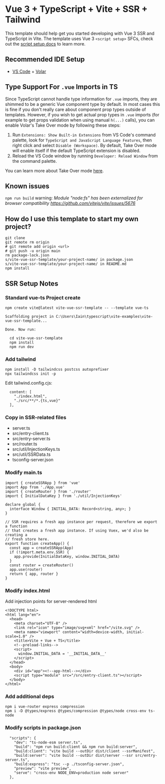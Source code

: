 # Vue 3 + TypeScript + Vite + SSR + Tailwind

This template should help get you started developing with Vue 3 SSR and TypeScript in Vite. The template uses Vue 3 `<script setup>` SFCs, check out the [script setup docs](https://v3.vuejs.org/api/sfc-script-setup.html#sfc-script-setup) to learn more.

## Recommended IDE Setup

- [VS Code](https://code.visualstudio.com/) + [Volar](https://marketplace.visualstudio.com/items?itemName=Vue.volar)

## Type Support For `.vue` Imports in TS

Since TypeScript cannot handle type information for `.vue` imports, they are shimmed to be a generic Vue component type by default. In most cases this is fine if you don't really care about component prop types outside of templates. However, if you wish to get actual prop types in `.vue` imports (for example to get props validation when using manual `h(...)` calls), you can enable Volar's Take Over mode by following these steps:

1. Run `Extensions: Show Built-in Extensions` from VS Code's command palette, look for `TypeScript and JavaScript Language Features`, then right click and select `Disable (Workspace)`. By default, Take Over mode will enable itself if the default TypeScript extension is disabled.
2. Reload the VS Code window by running `Developer: Reload Window` from the command palette.

You can learn more about Take Over mode [here](https://github.com/johnsoncodehk/volar/discussions/471).

## Known issues
`npm run build` warning:
_Module "node:fs" has been externalized for browser compatibility https://github.com/vitejs/vite/issues/5676_

## How do I use this template to start my own project?
```
git clone
git remote rm origin
# git remote add origin <url>
# git push -u origin main
rm package-lock.json
s/vite-vue-ssr-template/your-project-name/ in package.json
s/vite-vue-ssr-template/your-project-name/ in README.md
npm install
```

## SSR Setup Notes
### Standard vue-ts Project create
```
npm create vite@latest vite-vue-ssr-template -- --template vue-ts

Scaffolding project in C:\Users\Iain\typescript\vite-examples\vite-vue-ssr-template...

Done. Now run:

  cd vite-vue-ssr-template
  npm install
  npm run dev

```

### Add tailwind
```
npm install -D tailwindcss postcss autoprefixer
npx tailwindcss init -p
```
Edit tailwind.config.cjs:
```
  content: [
    "./index.html",
    "./src/**/*.{ts,vue}"
  ],
```

### Copy in SSR-related files
 - server.ts
 - src/entry-client.ts
 - src/entry-server.ts
 - src/router.ts
 - src/util/InjectionKeys.ts
 - src/util/SSRData.ts
 - tsconfig-server.json

### Modify main.ts
```
import { createSSRApp } from 'vue'
import App from './App.vue'
import { createRouter } from './router'
import { InitialDataKey } from './util/InjectionKeys'

declare global {
  interface Window { INITIAL_DATA: Record<string, any>; }
}

// SSR requires a fresh app instance per request, therefore we export a function
// that creates a fresh app instance. If using Vuex, we'd also be creating a
// fresh store here.
export function createApp() {
  const app = createSSRApp(App)
  if (!import.meta.env.SSR) {
    app.provide(InitialDataKey, window.INITIAL_DATA)
  }
  const router = createRouter()
  app.use(router)
  return { app, router }
}

```

### Modify index.html
Add injection points for server-rendered html
```
<!DOCTYPE html>
<html lang="en">
  <head>
    <meta charset="UTF-8" />
    <link rel="icon" type="image/svg+xml" href="/vite.svg" />
    <meta name="viewport" content="width=device-width, initial-scale=1.0" />
    <title>Vite + Vue + TS</title>
    <!--preload-links-->
    <script>
      window.INITIAL_DATA = '__INITIAL_DATA__'
    </script>
  </head>
  <body>    
    <div id="app"><!--app-html--></div>
    <script type="module" src="/src/entry-client.ts"></script>
  </body>
</html>
```

### Add additional deps
```
npm i vue-router express compression
npm i -D @types/express @types/compression @types/node cross-env ts-node
```

### Modify scripts in package.json
```
  "scripts": {
    "dev": "ts-node-esm server.ts",
    "build": "npm run build:client && npm run build:server",
    "build:client": "vite build --outDir dist/client --ssrManifest",
    "build:server": "vite build --outDir dist/server --ssr src/entry-server.ts",
    "build:express": "tsc --p ./tsconfig-server.json",
    "preview": "vite preview",
    "serve": "cross-env NODE_ENV=production node server"
  },
```